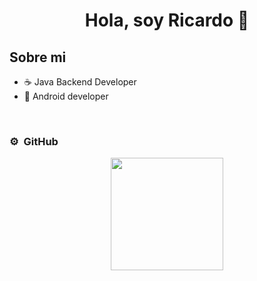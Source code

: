 <div align="center">
<h1 align="center">Hola, soy Ricardo 👋</h1>
</div>

## Sobre mi

- ☕ Java Backend Developer
- 📲 Android developer
  
<br>


### ⚙️ &nbsp;GitHub

<p align="center">
<a href="https://github.com/Richymc">
  <img height="180em" src="https://github-readme-stats-eight-theta.vercel.app/api/top-langs/?username=Richymc&layout=compact&langs_count=8&theme=algolia"/>
</a>
</p>
